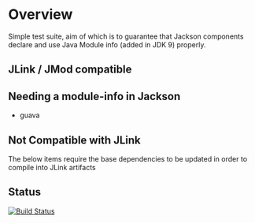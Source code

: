 # Overview

Simple test suite, aim of which is to guarantee that Jackson components declare and use
Java Module info (added in JDK 9) properly.

## JLink / JMod compatible 

## Needing a module-info in Jackson
* guava

## Not Compatible with JLink
The below items require the base dependencies to be updated in order to compile into JLink artifacts

## Status

[![Build Status](https://travis-ci.org/FasterXML/jackson-jdk11-compat-test.svg)](https://travis-ci.org/FasterXML/jackson-jdk11-compat-test)
